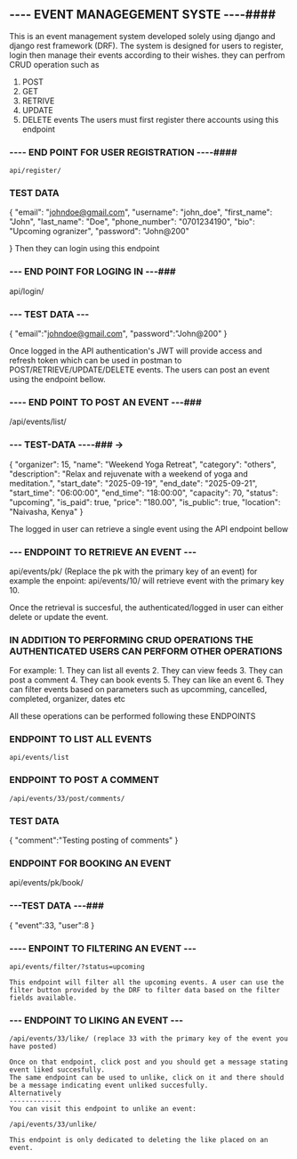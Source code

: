 ## ---- EVENT MANAGEGEMENT SYSTE ----####

This is an event management system developed solely using django and django rest framework (DRF).
The system is designed for users to register, login then manage their events according to their wishes.
they can perfrom CRUD operation such as

1. POST
2. GET
3. RETRIVE
4. UPDATE
5. DELETE events
   The users must first register there accounts using this endpoint

### ---- END POINT FOR USER REGISTRATION ----####

    api/register/

### TEST DATA

{
"email": "johndoe@gmail.com",
"username": "john_doe",
"first_name": "John",
"last_name": "Doe",
"phone_number": "0701234190",
"bio": "Upcoming ogranizer",
"password": "John@200"

}
Then they can login using this endpoint

### --- END POINT FOR LOGING IN ---###

api/login/

### --- TEST DATA ---

{
"email":"johndoe@gmail.com",
"password":"John@200"
}

Once logged in the API authentication's JWT will provide access and refresh token which can be used in postman to POST/RETRIEVE/UPDATE/DELETE events.
The users can post an event using the endpoint bellow.

### ---- END POINT TO POST AN EVENT ---###

/api/events/list/

### --- TEST-DATA ----### ->

{
"organizer": 15,
"name": "Weekend Yoga Retreat",
"category": "others",
"description": "Relax and rejuvenate with a weekend of yoga and meditation.",
"start_date": "2025-09-19",
"end_date": "2025-09-21",
"start_time": "06:00:00",
"end_time": "18:00:00",
"capacity": 70,
"status": "upcoming",
"is_paid": true,
"price": "180.00",
"is_public": true,
"location": "Naivasha, Kenya"
}

The logged in user can retrieve a single event using the API endpoint bellow

### --- ENDPOINT TO RETRIEVE AN EVENT ---

api/events/pk/ (Replace the pk with the primary key of an event)
for example the enpoint:
api/events/10/ will retrieve event with the primary key 10.

Once the retrieval is succesful, the authenticated/logged in user can either delete or update the event.

### IN ADDITION TO PERFORMING CRUD OPERATIONS THE AUTHENTICATED USERS CAN PERFORM OTHER OPERATIONS

For example: 1. They can list all events 2. They can view feeds 3. They can post a comment 4. They can book events 5. They can like an event 6. They can filter events based on parameters such as upcomming, cancelled, completed, organizer, dates etc

All these operations can be performed following these ENDPOINTS

### ENDPOINT TO LIST ALL EVENTS

    api/events/list

### ENDPOINT TO POST A COMMENT

    /api/events/33/post/comments/

### TEST DATA

{
"comment":"Testing posting of comments"
}

### ENDPOINT FOR BOOKING AN EVENT

api/events/pk/book/

### ---TEST DATA ---###

{
"event":33,
"user":8
}

### ---- ENPOINT TO FILTERING AN EVENT ---

    api/events/filter/?status=upcoming

    This endpoint will filter all the upcoming events. A user can use the filter button provided by the DRF to filter data based on the filter fields available.

### --- ENDPOINT TO LIKING AN EVENT ---

    /api/events/33/like/ (replace 33 with the primary key of the event you have posted)

    Once on that endpoint, click post and you should get a message stating event liked succesfully.
    The same endpoint can be used to unlike, click on it and there should be a message indicating event unliked succesfully.
    Alternatively
    -------------
    You can visit this endpoint to unlike an event:

    /api/events/33/unlike/

    This endpoint is only dedicated to deleting the like placed on an event.

